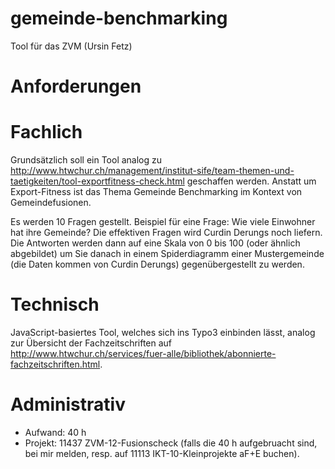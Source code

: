 gemeinde-benchmarking
=====================

Tool für das ZVM (Ursin Fetz)

Anforderungen
=============

Fachlich
========
Grundsätzlich soll ein Tool analog zu http://www.htwchur.ch/management/institut-sife/team-themen-und-taetigkeiten/tool-exportfitness-check.html geschaffen werden. Anstatt um Export-Fitness ist das Thema Gemeinde Benchmarking im Kontext von Gemeindefusionen.

Es werden 10 Fragen gestellt. 
Beispiel für eine Frage: Wie viele Einwohner hat ihre Gemeinde?
Die effektiven Fragen wird Curdin Derungs noch liefern.
Die Antworten werden dann auf eine Skala von 0 bis 100 (oder ähnlich abgebildet) um Sie danach in einem Spiderdiagramm einer Mustergemeinde (die Daten kommen von Curdin Derungs) gegenübergestellt zu werden.


Technisch
=========
JavaScript-basiertes Tool, welches sich ins Typo3 einbinden lässt, analog zur Übersicht der Fachzeitschriften auf http://www.htwchur.ch/services/fuer-alle/bibliothek/abonnierte-fachzeitschriften.html.

Administrativ
=============
- Aufwand: 40 h
- Projekt: 11437 ZVM-12-Fusionscheck (falls die 40 h aufgebruacht sind, bei mir melden, resp. auf 11113 IKT-10-Kleinprojekte aF+E buchen).
